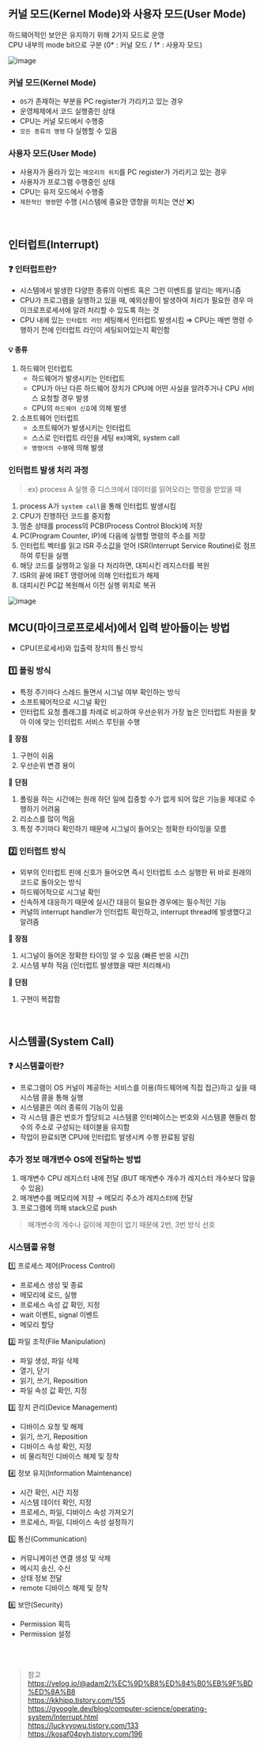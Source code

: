 ## 커널 모드(Kernel Mode)와 사용자 모드(User Mode)
하드웨어적인 보안은 유지하기 위해 2가지 모드로 운영               
CPU 내부의 mode bit으로 구분 (0* : 커널 모드 / 1* : 사용자 모드)

![image](https://user-images.githubusercontent.com/63537847/220831420-f8b8768e-c2a0-450b-9498-9c18396dad83.png)


### 커널 모드(Kernel Mode)
- `OS`가 존재하는 부분을 PC register가 가리키고 있는 경우 
- 운영체제에서 코드 실행중인 상태 
- CPU는 커널 모드에서 수행중 
- `모든 종류의 명령` 다 실행할 수 있음 

### 사용자 모드(User Mode)
- 사용자가 올라가 있는 `메모리의 위치`를 PC register가 가리키고 있는 경우 
- 사용자가 프로그램 수행중인 상태 
- CPU는 유저 모드에서 수행중
- `제한적인 명령`만 수행 (시스템에 중요한 영향을 미치는 연산 ❌) 

</br> 

## 인터럽트(Interrupt) 
### ❓ 인터럽트란? 
- 시스템에서 발생한 다양한 종류의 이벤트 혹은 그런 이벤트를 알리는 메커니즘 
- CPU가 프로그램을 실행하고 있을 때, 예외상황이 발생하여 처리가 필요한 경우 마이크로프로세서에 알려 처리할 수 있도록 하는 것 
- CPU 내에 있는 `인터럽트 라인` 세팅해서 인터럽트 발생시킴 
  ⇒ CPU는 매번 명령 수행하기 전에 인터럽트 라인이 세팅되어있는지 확인함 

#### 💡 종류 
1. 하드웨어 인터럽트 
    - 하드웨어가 발생시키는 인터럽트 
    - CPU가 아닌 다른 하드웨어 장치가 CPU에 어떤 사실을 알려주거나 CPU 서비스 요청할 경우 발생 
    - CPU의 `하드웨어 신호`에 의해 발생 
2. 소프트웨어 인터럽트 
    - 소프트웨어가 발생시키는 인터럽트 
    - 스스로 인터럽트 라인을 세팅 ex)예외, system call 
    - `명령어의 수행`에 의해 발생 

### 인터럽트 발생 처리 과정 
> ex) process A 실행 중 디스크에서 데이터를 읽어오라는 명령을 받았을 때 
1. process A가 `system call`을 통해 인터럽트 발생시킴 
2. CPU가 진행하던 코드를 중지함 
3. 멈춘 상태를 process의 PCB(Process Control Block)에 저장 
4. PC(Program Counter, IP)에 다음에 실행할 명령의 주소를 저장
5. 인터럽트 벡터를 읽고 ISR 주소값을 얻어 ISR(Interrupt Service Routine)로 점프하여 루틴을 실행
6. 해당 코드를 실행하고 일을 다 처리하면, 대피시킨 레지스터를 복원
7. ISR의 끝에 IRET 명령어에 의해 인터럽트가 해제
8. 대피시킨 PC값 복원해서 이전 실행 위치로 복귀

![image](https://user-images.githubusercontent.com/63537847/220826845-c1038dbb-7f1a-4e97-b405-342c6c0793c9.png)

## MCU(마이크로프로세서)에서 입력 받아들이는 방법 
- CPU(프로세서)와 입출력 장치의 통신 방식 
### 1️⃣ 폴링 방식 
- 특정 주기마다 스레드 돌면서 시그널 여부 확인하는 방식 
- 소프트웨어적으로 시그널 확인
- 인터럽트 요청 플래그를 차례로 비교하여 우선순위가 가장 높은 인터럽트 자원을 찾아 이에 맞는 인터럽트 서비스 루틴을 수행

🔵 **장점** 
1. 구현이 쉬움 
2. 우선순위 변경 용이 

🔴 **단점** 
1. 폴링을 하는 시간에는 원래 하던 일에 집중할 수가 없게 되어 많은 기능을 제대로 수행하기 어려움 
2. 리소스를 많이 먹음 
3. 특정 주기마다 확인하기 때문에 시그널이 들어오는 정확한 타이밍을 모름 

### 2️⃣ 인터럽트 방식 
- 외부의 인터럽트 핀에 신호가 들어오면 즉시 인터럽트 소스 실행한 뒤 바로 원래의 코드로 돌아오는 방식 
- 하드웨어적으로 시그널 확인 
- 신속하게 대응하기 때문에 실시간 대응이 필요한 경우에는 필수적인 기능 
- 커널의 interrupt handler가 인터럽트 확인하고, interrupt thread에 발생했다고 알려줌 

🔵 **장점** 
1. 시그널이 들어온 정확한 타이밍 알 수 있음 (빠른 반응 시간)
2. 시스템 부하 적음 (인터럽트 발생했을 때만 처리해서) 

🔴 **단점** 
1. 구현이 복잡함

</br>

## 시스템콜(System Call) 
### ❓ 시스템콜이란? 
- 프로그램이 OS 커널이 제공하는 서비스를 이용(하드웨어에 직접 접근)하고 싶을 때 시스템 콜을 통해 실행  
- 시스템콜은 여러 종류의 기능이 있음 
- 각 시스템 콜은 번호가 할당되고 시스템콜 인터페이스는 번호와 시스템콜 핸들러 함수의 주소로 구성되는 테이블을 유지함 
- 작업이 완료되면 CPU에 인터럽트 발생시켜 수행 완료됨 알림 

### 추가 정보 매개변수 OS에 전달하는 방법 
1. 매개변수 CPU 레지스터 내에 전달 (BUT 매개변수 개수가 레지스터 개수보다 많을 수 있음) 
2. 매개변수를 메모리에 저장 → 메모리 주소가 레지스터에 전달 
3. 프로그램에 의해 stack으로 push 
> 매개변수의 개수나 길이에 제한이 없기 때문에 2번, 3번 방식 선호 

### 시스템콜 유형 
1️⃣ 프로세스 제어(Process Control)           
   
   - 프로세스 생성 및 종료
   - 메모리에 로드, 실행
   - 프로세스 속성 값 확인, 지정
   - wait 이벤트, signal 이벤트
   - 메모리 할당

2️⃣ 파일 조작(File Manipulation)        
 
   - 파일 생성, 파일 삭제
   - 열기, 닫기
   - 읽기, 쓰기, Reposition
   - 파일 속성 값 확인, 지정  

3️⃣ 장치 관리(Device Management)           

   - 디바이스 요청 및 해제
   - 읽기, 쓰기, Reposition
   - 디바이스 속성 확인, 지정
   - 비 물리적인 디바이스 해제 및 장착 

4️⃣ 정보 유지(Information Maintenance)           

   - 시간 확인, 시간 지정
   - 시스템 데이터 확인, 지정
   - 프로세스, 파일, 디바이스 속성 가져오기
   - 프로세스, 파일, 디바이스 속성 설정하기

5️⃣ 통신(Communication)           

   - 커뮤니케이션 연결 생성 및 삭제
   - 메시지 송신, 수신
   - 상태 정보 전달
   - remote 디바이스 해제 및 장착

6️⃣ 보안(Security)          

   - Permission 획득
   - Permission 설정


</br>
</br>

> 참고             
> https://velog.io/@adam2/%EC%9D%B8%ED%84%B0%EB%9F%BD%ED%8A%B8              
> https://kkhipp.tistory.com/155           
> https://gyoogle.dev/blog/computer-science/operating-system/Interrupt.html            
> https://luckyyowu.tistory.com/133                 
> https://kosaf04pyh.tistory.com/196
